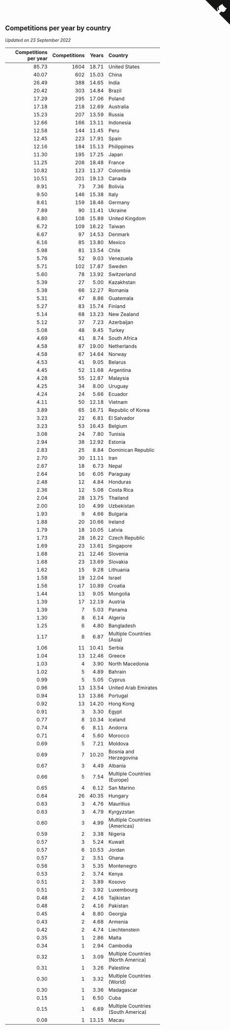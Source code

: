 ## Competitions per year by country

*Updated on 23 September 2022*

| Competitions per year | Competitions | Years | Country |
| ---: | ---: | ---: | :--- |
| 85.73 | 1604 | 18.71 | United States |
| 40.07 | 602 | 15.03 | China |
| 26.49 | 388 | 14.65 | India |
| 20.42 | 303 | 14.84 | Brazil |
| 17.29 | 295 | 17.06 | Poland |
| 17.18 | 218 | 12.69 | Australia |
| 15.23 | 207 | 13.59 | Russia |
| 12.66 | 166 | 13.11 | Indonesia |
| 12.58 | 144 | 11.45 | Peru |
| 12.45 | 223 | 17.91 | Spain |
| 12.16 | 184 | 15.13 | Philippines |
| 11.30 | 195 | 17.25 | Japan |
| 11.25 | 208 | 18.48 | France |
| 10.82 | 123 | 11.37 | Colombia |
| 10.51 | 201 | 19.13 | Canada |
| 9.91 | 73 | 7.36 | Bolivia |
| 9.50 | 146 | 15.38 | Italy |
| 8.61 | 159 | 18.46 | Germany |
| 7.89 | 90 | 11.41 | Ukraine |
| 6.80 | 108 | 15.89 | United Kingdom |
| 6.72 | 109 | 16.22 | Taiwan |
| 6.67 | 97 | 14.53 | Denmark |
| 6.16 | 85 | 13.80 | Mexico |
| 5.98 | 81 | 13.54 | Chile |
| 5.76 | 52 | 9.03 | Venezuela |
| 5.71 | 102 | 17.87 | Sweden |
| 5.60 | 78 | 13.92 | Switzerland |
| 5.39 | 27 | 5.00 | Kazakhstan |
| 5.38 | 66 | 12.27 | Romania |
| 5.31 | 47 | 8.86 | Guatemala |
| 5.27 | 83 | 15.74 | Finland |
| 5.14 | 68 | 13.23 | New Zealand |
| 5.12 | 37 | 7.23 | Azerbaijan |
| 5.08 | 48 | 9.45 | Turkey |
| 4.69 | 41 | 8.74 | South Africa |
| 4.58 | 87 | 19.00 | Netherlands |
| 4.58 | 67 | 14.64 | Norway |
| 4.53 | 41 | 9.05 | Belarus |
| 4.45 | 52 | 11.68 | Argentina |
| 4.28 | 55 | 12.87 | Malaysia |
| 4.25 | 34 | 8.00 | Uruguay |
| 4.24 | 24 | 5.66 | Ecuador |
| 4.11 | 50 | 12.18 | Vietnam |
| 3.89 | 65 | 16.71 | Republic of Korea |
| 3.23 | 22 | 6.81 | El Salvador |
| 3.23 | 53 | 16.43 | Belgium |
| 3.08 | 24 | 7.80 | Tunisia |
| 2.94 | 38 | 12.92 | Estonia |
| 2.83 | 25 | 8.84 | Dominican Republic |
| 2.70 | 30 | 11.11 | Iran |
| 2.67 | 18 | 6.73 | Nepal |
| 2.64 | 16 | 6.05 | Paraguay |
| 2.48 | 12 | 4.84 | Honduras |
| 2.36 | 12 | 5.08 | Costa Rica |
| 2.04 | 28 | 13.75 | Thailand |
| 2.00 | 10 | 4.99 | Uzbekistan |
| 1.93 | 9 | 4.66 | Bulgaria |
| 1.88 | 20 | 10.66 | Ireland |
| 1.79 | 18 | 10.05 | Latvia |
| 1.73 | 28 | 16.22 | Czech Republic |
| 1.69 | 23 | 13.61 | Singapore |
| 1.68 | 21 | 12.46 | Slovenia |
| 1.68 | 23 | 13.69 | Slovakia |
| 1.62 | 15 | 9.28 | Lithuania |
| 1.58 | 19 | 12.04 | Israel |
| 1.56 | 17 | 10.89 | Croatia |
| 1.44 | 13 | 9.05 | Mongolia |
| 1.39 | 17 | 12.19 | Austria |
| 1.39 | 7 | 5.03 | Panama |
| 1.30 | 8 | 6.14 | Algeria |
| 1.25 | 6 | 4.80 | Bangladesh |
| 1.17 | 8 | 6.87 | Multiple Countries (Asia) |
| 1.06 | 11 | 10.41 | Serbia |
| 1.04 | 13 | 12.46 | Greece |
| 1.03 | 4 | 3.90 | North Macedonia |
| 1.02 | 5 | 4.89 | Bahrain |
| 0.99 | 5 | 5.05 | Cyprus |
| 0.96 | 13 | 13.54 | United Arab Emirates |
| 0.94 | 13 | 13.86 | Portugal |
| 0.92 | 13 | 14.20 | Hong Kong |
| 0.91 | 3 | 3.30 | Egypt |
| 0.77 | 8 | 10.34 | Iceland |
| 0.74 | 6 | 8.11 | Andorra |
| 0.71 | 4 | 5.60 | Morocco |
| 0.69 | 5 | 7.21 | Moldova |
| 0.69 | 7 | 10.20 | Bosnia and Herzegovina |
| 0.67 | 3 | 4.49 | Albania |
| 0.66 | 5 | 7.54 | Multiple Countries (Europe) |
| 0.65 | 4 | 6.12 | San Marino |
| 0.64 | 26 | 40.35 | Hungary |
| 0.63 | 3 | 4.76 | Mauritius |
| 0.63 | 3 | 4.79 | Kyrgyzstan |
| 0.60 | 3 | 4.99 | Multiple Countries (Americas) |
| 0.59 | 2 | 3.38 | Nigeria |
| 0.57 | 3 | 5.24 | Kuwait |
| 0.57 | 6 | 10.53 | Jordan |
| 0.57 | 2 | 3.51 | Ghana |
| 0.56 | 3 | 5.35 | Montenegro |
| 0.53 | 2 | 3.74 | Kenya |
| 0.51 | 2 | 3.89 | Kosovo |
| 0.51 | 2 | 3.92 | Luxembourg |
| 0.48 | 2 | 4.16 | Tajikistan |
| 0.48 | 2 | 4.16 | Pakistan |
| 0.45 | 4 | 8.80 | Georgia |
| 0.43 | 2 | 4.68 | Armenia |
| 0.42 | 2 | 4.74 | Liechtenstein |
| 0.35 | 1 | 2.86 | Malta |
| 0.34 | 1 | 2.94 | Cambodia |
| 0.32 | 1 | 3.09 | Multiple Countries (North America) |
| 0.31 | 1 | 3.26 | Palestine |
| 0.30 | 1 | 3.32 | Multiple Countries (World) |
| 0.30 | 1 | 3.36 | Madagascar |
| 0.15 | 1 | 6.50 | Cuba |
| 0.15 | 1 | 6.69 | Multiple Countries (South America) |
| 0.08 | 1 | 13.15 | Macau |


<a href="https://github.com/JustinTimeCuber/wca_statistics" class="github-corner" aria-label="View source on Github"><svg width="80" height="80" viewBox="0 0 250 250" style="fill:#151513; color:#fff; position: absolute; top: 0; border: 0; right: 0;" aria-hidden="true"><path d="M0,0 L115,115 L130,115 L142,142 L250,250 L250,0 Z"></path><path d="M128.3,109.0 C113.8,99.7 119.0,89.6 119.0,89.6 C122.0,82.7 120.5,78.6 120.5,78.6 C119.2,72.0 123.4,76.3 123.4,76.3 C127.3,80.9 125.5,87.3 125.5,87.3 C122.9,97.6 130.6,101.9 134.4,103.2" fill="currentColor" style="transform-origin: 130px 106px;" class="octo-arm"></path><path d="M115.0,115.0 C114.9,115.1 118.7,116.5 119.8,115.4 L133.7,101.6 C136.9,99.2 139.9,98.4 142.2,98.6 C133.8,88.0 127.5,74.4 143.8,58.0 C148.5,53.4 154.0,51.2 159.7,51.0 C160.3,49.4 163.2,43.6 171.4,40.1 C171.4,40.1 176.1,42.5 178.8,56.2 C183.1,58.6 187.2,61.8 190.9,65.4 C194.5,69.0 197.7,73.2 200.1,77.6 C213.8,80.2 216.3,84.9 216.3,84.9 C212.7,93.1 206.9,96.0 205.4,96.6 C205.1,102.4 203.0,107.8 198.3,112.5 C181.9,128.9 168.3,122.5 157.7,114.1 C157.9,116.9 156.7,120.9 152.7,124.9 L141.0,136.5 C139.8,137.7 141.6,141.9 141.8,141.8 Z" fill="currentColor" class="octo-body"></path></svg></a><style>.github-corner:hover .octo-arm{animation:octocat-wave 560ms ease-in-out}@keyframes octocat-wave{0%,100%{transform:rotate(0)}20%,60%{transform:rotate(-25deg)}40%,80%{transform:rotate(10deg)}}@media (max-width:500px){.github-corner:hover .octo-arm{animation:none}.github-corner .octo-arm{animation:octocat-wave 560ms ease-in-out}}</style>
